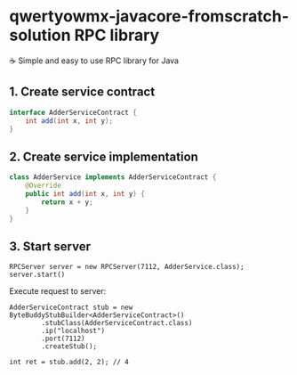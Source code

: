 # qwertyowmx-javacore-fromscratch-solution  RPC library

:coffee: Simple and easy to use RPC library for Java

## 1. Create service contract

```java
interface AdderServiceContract {
    int add(int x, int y);
}
```

## 2. Create service implementation

```java
class AdderService implements AdderServiceContract {
    @Override
    public int add(int x, int y) {
        return x + y;
    }
}
```

## 3. Start server

```
RPCServer server = new RPCServer(7112, AdderService.class);
server.start()
```

Execute request to server:

```
AdderServiceContract stub = new ByteBuddyStubBuilder<AdderServiceContract>()
        .stubClass(AdderServiceContract.class)
        .ip("localhost")
        .port(7112)
        .createStub();

int ret = stub.add(2, 2); // 4
```
